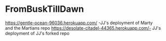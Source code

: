 # FromBuskTillDawn
https://gentle-ocean-96036.herokuapp.com/ -JJ's deployment of Marty and the Martians repo
https://desolate-citadel-44365.herokuapp.com/- JJ's deployment of JJ's forked repo